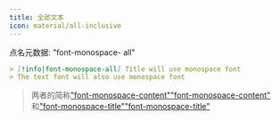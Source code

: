 ```yaml
---
title: 全部文本
icon: material/all-inclusive
---
```


点名元数据: "font-monospace- all"

```md
> [!info|font-monospace-all] Title will use monospace font
> The text font will also use monospace font
```
> 两者的简称["font-monospace-content"](../content-styling/page-17.md)["font-monospace-content"](../content-styling/page-17.md)
> 和["font-monospace-title"](../title-styling/page-33.md)["font-monospace-title"](../title-styling/page-33.md)

